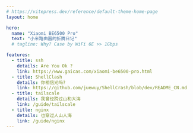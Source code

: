 ```yaml
---
# https://vitepress.dev/reference/default-theme-home-page
layout: home

hero:
  name: "Xiaomi BE6500 Pro"
  text: "小米路由器的折腾日记"
  # tagline: Why? Case by WiFi 6E >> 1Gbps

features:
  - title: ssh
    details: Are You Ok ?
    link: https://www.gaicas.com/xiaomi-be6500-pro.html
  - title: ShellClash
    details: 你相信光吗?
    link: https://github.com/juewuy/ShellCrash/blob/dev/README_CN.md
  - title: tailscale
    details: 我曾经跨过山和大海
    link: /guide/tailscale
  - title: nginx
    details: 也穿过人山人海
    link: /guide/nginx
---
```

